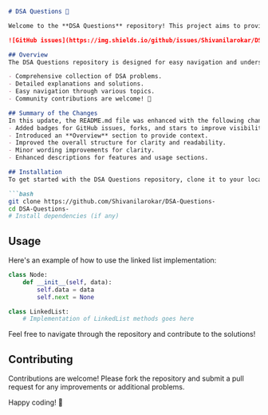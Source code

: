 ```markdown
# DSA Questions 🤖

Welcome to the **DSA Questions** repository! This project aims to provide a comprehensive collection of Data Structures and Algorithms (DSA) problems to assist learners and developers in understanding and solving various challenges.

![GitHub issues](https://img.shields.io/github/issues/Shivanilarokar/DSA-Questions-) ![GitHub forks](https://img.shields.io/github/forks/Shivanilarokar/DSA-Questions-) ![GitHub stars](https://img.shields.io/github/stars/Shivanilarokar/DSA-Questions-)

## Overview
The DSA Questions repository is designed for easy navigation and understanding of various data structures and algorithms. It includes:

- Comprehensive collection of DSA problems.
- Detailed explanations and solutions.
- Easy navigation through various topics.
- Community contributions are welcome! 🤝

## Summary of the Changes
In this update, the README.md file was enhanced with the following changes:
- Added badges for GitHub issues, forks, and stars to improve visibility.
- Introduced an **Overview** section to provide context.
- Improved the overall structure for clarity and readability.
- Minor wording improvements for clarity.
- Enhanced descriptions for features and usage sections.

## Installation
To get started with the DSA Questions repository, clone it to your local machine using the following command:

```bash
git clone https://github.com/Shivanilarokar/DSA-Questions-
cd DSA-Questions-
# Install dependencies (if any)
```

## Usage
Here's an example of how to use the linked list implementation:

```python
class Node:
    def __init__(self, data):
        self.data = data
        self.next = None

class LinkedList:
    # Implementation of LinkedList methods goes here
```

Feel free to navigate through the repository and contribute to the solutions!

## Contributing
Contributions are welcome! Please fork the repository and submit a pull request for any improvements or additional problems.

Happy coding! 🚀
```